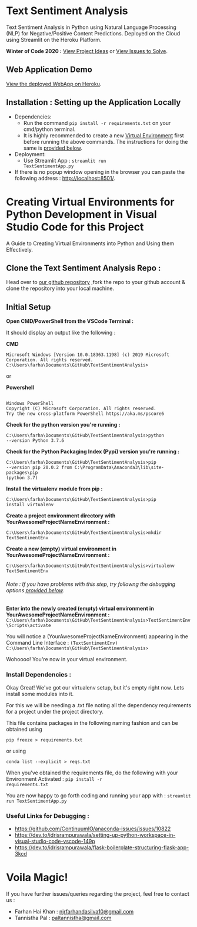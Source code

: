 # Text Sentiment Analysis
Text Sentiment Analysis in Python using Natural Language Processing (NLP) for Negative/Positive Content Predictions. Deployed on the Cloud using Streamlit on the Heroku Platform.

**Winter of Code 2020 :** [View Project Ideas](https://github.com/dsc-iem/WoC-Project-Ideas#text-sentiment-analysis) or [View Issues to Solve](https://github.com/khanfarhan10/TextSentimentAnalysis/issues).

## Web Application Demo
[View the deployed WebApp on Heroku](https://some-app.herokuapp.com/).

## Installation : Setting up the Application Locally
* Dependencies:
  * Run the command <code>pip install -r requirements.txt</code> on your cmd/python terminal.
  * It is highly recommended to create a new [Virtual Environment](https://docs.python.org/3/library/venv.html) first before running the above commands. The instructions for doing the same is [provided below](#creating-virtual-environments-for-python-development-in-visual-studio-code-for-this-project).
* Deployment:
  * Use Streamlit App : <code>streamlit run TextSentimentApp.py</code>
*  If there is no popup window opening in the browser you can paste the following address : [http://localhost:8501/](http://localhost:8501).
  
# Creating Virtual Environments for Python Development in Visual Studio Code for this Project

A Guide to Creating Virtual Environments into Python and Using them Effectively.

## Clone the Text Sentiment Analysis Repo :
Head over to [our github repository](https://github.com/khanfarhan10/TextSentimentAnalysis) ,fork the repo to your github account & clone the repository into your local machine.

## Initial Setup

**Open CMD/PowerShell from the VSCode Terminal :**

It should display an output like the following :

**CMD**

<code>Microsoft Windows [Version 10.0.18363.1198]
(c) 2019 Microsoft Corporation. All rights reserved.
C:\Users\farha\Documents\GitHub\TextSentimentAnalysis></code>

or

**Powershell**

<code>
Windows PowerShell
Copyright (C) Microsoft Corporation. All rights reserved.
Try the new cross-platform PowerShell https://aka.ms/pscore6</code>

**Check for the python version you're running :**

<code>C:\Users\farha\Documents\GitHub\TextSentimentAnalysis>python --version
Python 3.7.6</code>

**Check for the Python Packaging Index (Pypi) version you're running :**

<code>C:\Users\farha\Documents\GitHub\TextSentimentAnalysis>pip --version
pip 20.0.2 from C:\ProgramData\Anaconda3\lib\site-packages\pip (python 3.7)</code>

**Install the virtualenv module from pip :**

<code>C:\Users\farha\Documents\GitHub\TextSentimentAnalysis>pip install virtualenv</code>

**Create a project environment directory with YourAwesomeProjectNameEnvironment :**

<code>C:\Users\farha\Documents\GitHub\TextSentimentAnalysis>mkdir TextSentimentEnv</code>

**Create a new (empty) virtual environment in YourAwesomeProjectNameEnvironment :**

<code>C:\Users\farha\Documents\GitHub\TextSentimentAnalysis>virtualenv TextSentimentEnv</code>

###### Note : If you have problems with this step, try followng the debugging options [provided below](#useful-links-for-debugging).

**Enter into the newly created (empty) virtual environment in YourAwesomeProjectNameEnvironment :**
<code>C:\Users\farha\Documents\GitHub\TextSentimentAnalysis>TextSentimentEnv\Scripts\activate</code>

You will notice a (YourAwesomeProjectNameEnvironment) appearing in the Command Line Interface :
<code>(TextSentimentEnv) C:\Users\farha\Documents\GitHub\TextSentimentAnalysis></code>

Wohoooo! You're now in your virtual environment.

### Install Dependencies :
Okay Great! We've got our virtualenv setup, but it's empty right now. Lets install some modules into it.

For this we will be needing a .txt file noting all the dependency requirements for a project under the project directory.

This file contains packages in the following naming fashion and can be obtained using 

<code>pip freeze > requirements.txt</code>

or using 

<code>conda list --explicit > reqs.txt</code>

When you've obtained the requirements file, do the following with your Environment Activated :
<code>pip install -r requirements.txt</code>

You are now happy to go forth coding and running your app with :
<code>streamlit run TextSentimentApp.py</code>

### Useful Links for Debugging :

- https://github.com/ContinuumIO/anaconda-issues/issues/10822
- https://dev.to/idrisrampurawala/setting-up-python-workspace-in-visual-studio-code-vscode-149p
- https://dev.to/idrisrampurawala/flask-boilerplate-structuring-flask-app-3kcd

# Voila Magic!

If you have further issues/queries regarding the project, feel free to contact us : 
- Farhan Hai Khan : njrfarhandasilva10@gmail.com
- Tannistha Pal : paltannistha@gmail.com
